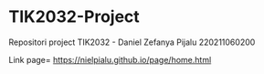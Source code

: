 # TIK2032-Project
Repositori project TIK2032 - Daniel Zefanya Pijalu 220211060200

Link page= https://nielpialu.github.io/page/home.html
